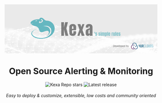 <p align="center">
  <a href="https://kexa.io/">
    <img src="/kexa-banniere-git.png"  alt="Kexa Alerting & Monitoring" />
  </a>
</p>

<h1 align="center" style="border-bottom: none">
    Open Source Alerting & Monitoring
</h1>

<div align="center">
  
  ![Kexa Repo stars](https://img.shields.io/github/stars/4urcloud/Kexa)
  ![Latest release](https://img.shields.io/github/v/release/4urcloud/Kexa)

</div>


<h6 align="center" style="border-bottom: none">
    Easy to deploy & customize, extensible, low costs and community oriented
</h6>

